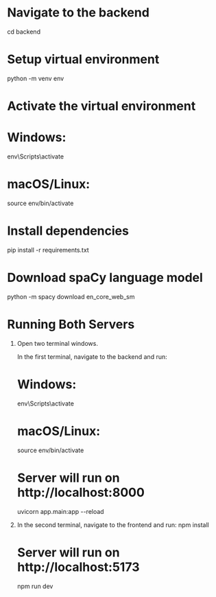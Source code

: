 # Navigate to the backend
cd backend

# Setup virtual environment
python -m venv env

# Activate the virtual environment
# Windows:
env\Scripts\activate
# macOS/Linux:
source env/bin/activate

# Install dependencies
pip install -r requirements.txt

# Download spaCy language model
python -m spacy download en_core_web_sm

# Running Both Servers
1. Open two terminal windows.

    In the first terminal, navigate to the backend and run:
    # Windows:
    env\Scripts\activate
    # macOS/Linux:
    source env/bin/activate
    
    # Server will run on http://localhost:8000
    uvicorn app.main:app --reload

2. In the second terminal, navigate to the frontend and run:
    npm install

    # Server will run on http://localhost:5173
    npm run dev